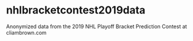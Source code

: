 # nhlbracketcontest2019data
Anonymized data from the 2019 NHL Playoff Bracket Prediction Contest at cliambrown.com
